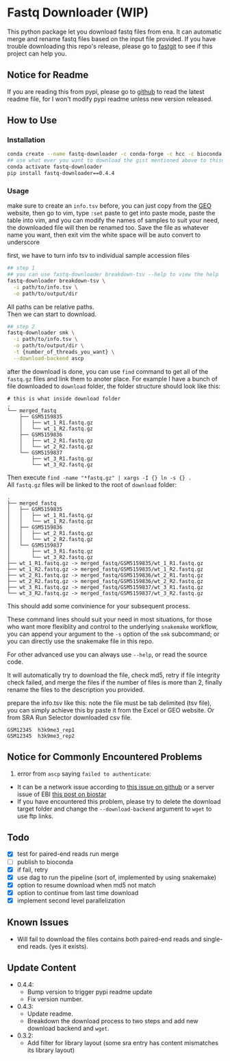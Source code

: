 # Fastq Downloader (WIP)

This python package let you download fastq files from ena.
It can automatic merge and rename fastq files based on the input file provided.
If you have trouble downloading this repo's release, please go to [fastgit](https://fastgit.xyz) to see if this project can help you.

## Notice for Readme
If you are reading this from pypi, please go to [github](https://github.com/TTTPOB/fastq-downloader) to read the latest readme file, for I won't modify pypi readme unless new version released.

## How to Use

### Installation
```bash
conda create --name fastq-downloader -c conda-forge -c hcc -c bioconda aspera-cli snakemake-minimal httpx lxml click beautifulsoup4 python=3.9
## use what ever you want to download the gist mentioned above to thisname.smk
conda activate fastq-downloader
pip install fastq-downloader==0.4.4
```

### Usage
make sure to create an `info.tsv` before, you can just copy from the [GEO](https://www.ncbi.nlm.nih.gov/gds) website,
then go to vim, type `:set` paste to get into paste mode,
paste the table into vim,
and you can modify the names of samples to suit your need,
the downloaded file will then be renamed too.
Save the file as whatever name you want, then exit vim
the white space will be auto convert to underscore

first, we have to turn info tsv to individual sample accession files
```bash
## step 1
## you can use fastq-downloader breakdown-tsv --help to view the help
fastq-downloader breakdown-tsv \
  -i path/to/info.tsv \
  -o path/to/output/dir
```
All paths can be relative paths.  
Then we can start to download.
```bash
## step 2
fastq-downloader smk \
  -i path/to/info.tsv \
  -o path/to/output/dir \
  -t {number_of_threads_you_want} \
  --download-backend ascp
```

after the download is done, you can use `find` command to get all of the `fastq.gz` files and link them to anoter place. For example I have a bunch of file downloaded to `download` folder, the folder structure should look like this:
```
# this is what inside download folder
. 
└── merged_fastq
    ├── GSM5159835
    │   ├── wt_1_R1.fastq.gz
    │   └── wt_1_R2.fastq.gz
    ├── GSM5159836
    │   ├── wt_2_R1.fastq.gz
    │   └── wt_2_R2.fastq.gz
    └── GSM5159837
        ├── wt_3_R1.fastq.gz
        └── wt_3_R2.fastq.gz
```
Then execute `find -name "*fastq.gz" | xargs -I {} ln -s {} .`  
All `fastq.gz` files will be linked to the root of `download` folder:
```
.
├── merged_fastq
│   ├── GSM5159835
│   │   ├── wt_1_R1.fastq.gz
│   │   └── wt_1_R2.fastq.gz
│   ├── GSM5159836
│   │   ├── wt_2_R1.fastq.gz
│   │   └── wt_2_R2.fastq.gz
│   └── GSM5159837
│       ├── wt_3_R1.fastq.gz
│       └── wt_3_R2.fastq.gz
├── wt_1_R1.fastq.gz -> merged_fastq/GSM5159835/wt_1_R1.fastq.gz
├── wt_1_R2.fastq.gz -> merged_fastq/GSM5159835/wt_1_R2.fastq.gz
├── wt_2_R1.fastq.gz -> merged_fastq/GSM5159836/wt_2_R1.fastq.gz
├── wt_2_R2.fastq.gz -> merged_fastq/GSM5159836/wt_2_R2.fastq.gz
├── wt_3_R1.fastq.gz -> merged_fastq/GSM5159837/wt_3_R1.fastq.gz
└── wt_3_R2.fastq.gz -> merged_fastq/GSM5159837/wt_3_R2.fastq.gz
```
This should add some convinience for your subsequent process.


These command lines should suit your need in most situations,
for those who want more flexiblity and control to the underlying `snakemake` workflow,
you can append your argument to the `-s` option of the `smk` subcommand;
or you can directly use the snakemake file in this repo.

For other advanced use you can always use `--help`, or read the source code.

It will automatically try to download the file, check md5, retry if file integrity check failed, and merge the files if the number of files is more than 2, finally rename the files to the description you provided.

prepare the info.tsv like this:
note the file must be tab delimited (tsv file), you can simply achieve this by paste it from the Excel or GEO website. Or from SRA Run Selector downloaded csv file.
```
GSM12345  h3k9me3_rep1
GSM12345  h3k9me3_rep2
```

## Notice for Commonly Encountered Problems
1. error from `ascp` saying `failed to authenticate`:
  - It can be a network issue according to [this issue on github](https://github.com/wwood/kingfisher-download/issues/9) or a server issue of EBI [this post on biostar](https://www.biostars.org/p/9493414/) 
  - If you have encountered this problem, please try to delete the download target folder and change the `--download-backend` argument to `wget` to use ftp links.

## Todo
- [x] test for paired-end reads run merge
- [ ] publish to bioconda
- [x] if fail, retry
- [x] use dag to run the pipeline (sort of, implemented by using snakemake)
- [x] option to resume download when md5 not match
- [x] option to continue from last time download
- [x] implement second level parallelization

## Known Issues
- Will fail to download the files contains both paired-end reads and single-end reads. (yes it exists).

## Update Content
- 0.4.4:
  - Bump version to trigger pypi readme update
  - Fix version number.  
- 0.4.3:
  - Update readme.
  - Breakdown the download process to two steps and add new download backend and `wget`.
- 0.3.2:
   - Add filter for library layout (some sra entry has content mismatches its library layout)